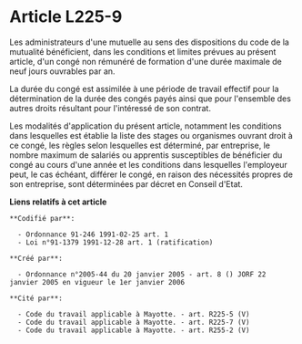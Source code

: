 # Article L225-9

Les administrateurs d'une mutuelle au sens des dispositions du code de la mutualité bénéficient, dans les conditions et
limites prévues au présent article, d'un congé non rémunéré de formation d'une durée maximale de neuf jours ouvrables par an.

La durée du congé est assimilée à une période de travail effectif pour la détermination de la durée des congés payés ainsi
que pour l'ensemble des autres droits résultant pour l'intéressé de son contrat.

Les modalités d'application du présent article, notamment les conditions dans lesquelles est établie la liste des stages ou
organismes ouvrant droit à ce congé, les règles selon lesquelles est déterminé, par entreprise, le nombre maximum de salariés
ou apprentis susceptibles de bénéficier du congé au cours d'une année et les conditions dans lesquelles l'employeur peut, le
cas échéant, différer le congé, en raison des nécessités propres de son entreprise, sont déterminées par décret en Conseil
d'Etat.

**Liens relatifs à cet article**

	**Codifié par**:

	  - Ordonnance 91-246 1991-02-25 art. 1
	  - Loi n°91-1379 1991-12-28 art. 1 (ratification)

	**Créé par**:

	  - Ordonnance n°2005-44 du 20 janvier 2005 - art. 8 () JORF 22 janvier 2005 en vigueur le 1er janvier 2006

	**Cité par**:

	  - Code du travail applicable à Mayotte. - art. R225-5 (V)
	  - Code du travail applicable à Mayotte. - art. R225-7 (V)
	  - Code du travail applicable à Mayotte. - art. R255-2 (V)
